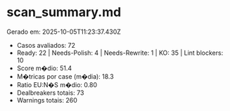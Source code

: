 # scan_summary.md
Gerado em: 2025-10-05T11:23:37.430Z

- Casos avaliados: 72
- Ready: 22 | Needs-Polish: 4 | Needs-Rewrite: 1 | KO: 35 | Lint blockers: 10
- Score m�dio: 51.4
- M�tricas por case (m�dia): 18.3
- Ratio EU:N�S m�dio: 0.80
- Dealbreakers totais: 73
- Warnings totais: 260
